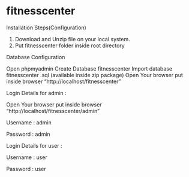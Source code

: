 # fitnesscenter
Installation Steps(Configuration)
1. Download and Unzip file on your local system.
2. Put fitnesscenter folder inside root directory

Database Configuration

Open phpmyadmin
Create Database fitnesscenter 
Import database fitnesscenter .sql (available inside zip package)
Open Your browser put inside browser “http://localhost/fitnesscenter”

Login Details for admin : 

Open Your browser put inside browser “http://localhost/fitnesscenter/admin”

Username : admin

Password : admin


Login Details for user : 

Username : user

Password : user


